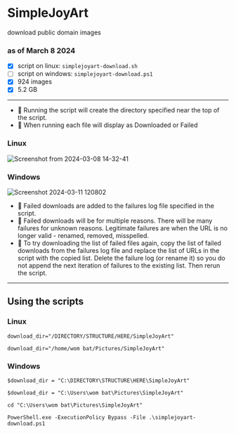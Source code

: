 # SimpleJoyArt
download public domain images

### as of March 8 2024
- [X] script on linux: `simplejoyart-download.sh`
- [ ] script on windows: `simplejoyart-download.ps1`
- [X] 924 images
- [X] 5.2 GB
---


- :blue_book: Running the script will create the directory specified near the top of the script.
- :orange_book: When running each file will display as Downloaded or Failed

### Linux
![Screenshot from 2024-03-08 14-32-41](https://github.com/chansizzle/SimpleJoyArt/assets/14916599/b1507630-e2b3-4578-a3ca-132e00a000db)


### Windows
![Screenshot 2024-03-11 120802](https://github.com/chansizzle/SimpleJoyArt/assets/14916599/545b72bc-5048-45f3-8e39-00d3e1ebba76)

- :notebook: Failed downloads are added to the failures log file specified in the script.
- :closed_book: Failed downloads will be for multiple reasons. There will be many failures for unknown reasons. Legitimate failures are when the URL is no longer valid - renamed, removed, misspelled.
- :notebook_with_decorative_cover: To try downloading the list of failed files again, copy the list of failed downloads from the failures log file and replace the list of URLs in the script with the copied list. Delete the failure log (or rename it) so you do not append the next iteration of failures to the existing list. Then rerun the script.

---
## Using the scripts

### Linux

`download_dir="/DIRECTORY/STRUCTURE/HERE/SimpleJoyArt"`

`download_dir="/home/wom bat/Pictures/SimpleJoyArt"`



### Windows

`$download_dir = "C:\DIRECTORY\STRUCTURE\HERE\SimpleJoyArt"`

`$download_dir = "C:\Users\wom bat\Pictures\SimpleJoyArt"`


```
cd "C:\Users\wom bat\Pictures\SimpleJoyArt"
```


```
PowerShell.exe -ExecutionPolicy Bypass -File .\simplejoyart-download.ps1
```
